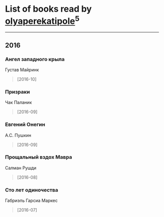 # List of books read by [olyaperekatipole](http://vk.com/id1236741)<sup>5</sup>
---

## 2016

### Ангел западного крыла
Густав Майринк
> [2016-10] 


### Призраки
Чак Паланик
> [2016-09] 


### Евгений Онегин
А.С. Пушкин
> [2016-09] 


### Прощальный вздох Мавра
Салман Рушди
> [2016-08] 


### Сто лет одиночества
Габриэль Гарсиа Маркес
> [2016-07] 




